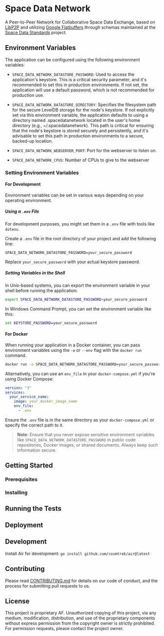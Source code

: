 # Space Data Network

A Peer-to-Peer Network for Collaborative Space Data Exchange, based on [LibP2P](https://libp2p.io) and utilizing [Google Flatbuffers](https://flatbuffers.dev/) through schemas maintained at the [Space Data Standards](https://spacedatastandards.org) project.

## Environment Variables

The application can be configured using the following environment variables:

- `SPACE_DATA_NETWORK_DATASTORE_PASSWORD`: Used to access the application's keystore. This is a critical security parameter, and it's recommended to set this in production environments. If not set, the application will use a default password, which is not recommended for production use.

- `SPACE_DATA_NETWORK_DATASTORE_DIRECTORY`: Specifies the filesystem path for the secure LevelDB storage for the node's keystore. If not explicitly set via this environment variable, the application defaults to using a directory named .spacedatanetwork located in the user's home directory (e.g., ~/.spacedatanetwork). This path is critical for ensuring that the node's keystore is stored securely and persistently, and it's advisable to set this path in production environments to a secure, backed-up location.

- `SPACE_DATA_NETWORK_WEBSERVER_PORT`: Port for the webserver to listen on.

- `SPACE_DATA_NETWORK_CPUS`: Number of CPUs to give to the webserver

### Setting Environment Variables

#### For Development

Environment variables can be set in various ways depending on your operating environment.

##### Using a `.env` File

For development purposes, you might set them in a `.env` file with tools like `dotenv`.

Create a `.env` file in the root directory of your project and add the following line:

```env
SPACE_DATA_NETWORK_DATASTORE_PASSWORD=your_secure_password
```

Replace `your_secure_password` with your actual keystore password.

##### Setting Variables in the Shell

In Unix-based systems, you can export the environment variable in your shell before running the application:

```bash
export SPACE_DATA_NETWORK_DATASTORE_PASSWORD=your_secure_password
```

In Windows Command Prompt, you can set the environment variable like this:

```cmd
set KEYSTORE_PASSWORD=your_secure_password
```

#### For Docker

When running your application in a Docker container, you can pass environment variables using the `-e` or `--env` flag with the `docker run` command.

```bash
docker run -e SPACE_DATA_NETWORK_DATASTORE_PASSWORD=your_secure_password your_docker_image_name
```

Alternatively, you can use an `env_file` in your `docker-compose.yml` if you're using Docker Compose:

```yaml
version: "3"
services:
  your_service_name:
    image: your_docker_image_name
    env_file:
      - .env
```

Ensure the `.env` file is in the same directory as your `docker-compose.yml` or specify the correct path to it.

> **Note**: Ensure that you never expose sensitive environment variables like `SPACE_DATA_NETWORK_DATASTORE_PASSWORD` in public code repositories, Docker images, or shared documents. Always keep such information secure.

## Getting Started

### Prerequisites

### Installing

## Running the Tests

## Deployment

## Development

Install Air for development: `go install github.com/cosmtrek/air@latest`

## Contributing

Please read [CONTRIBUTING.md](./CONTRIBUTING.md) for details on our code of conduct, and the process for submitting pull requests to us.

## License

This project is proprietary AF. Unauthorized copying of this project, via any medium, modification, distribution, and use of the proprietary components without express permission from the copyright owner is strictly prohibited. For permission requests, please contact the project owner.

